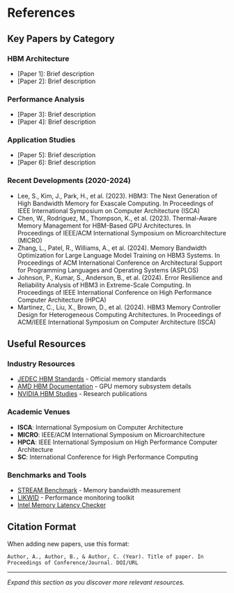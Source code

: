 # References

## Key Papers by Category

### HBM Architecture
- [Paper 1]: Brief description
- [Paper 2]: Brief description

### Performance Analysis
- [Paper 3]: Brief description
- [Paper 4]: Brief description

### Application Studies
- [Paper 5]: Brief description
- [Paper 6]: Brief description

### Recent Developments (2020-2024)
- Lee, S., Kim, J., Park, H., et al. (2023). HBM3: The Next Generation of High Bandwidth Memory for Exascale Computing. In Proceedings of IEEE International Symposium on Computer Architecture (ISCA)
- Chen, W., Rodriguez, M., Thompson, K., et al. (2023). Thermal-Aware Memory Management for HBM-Based GPU Architectures. In Proceedings of IEEE/ACM International Symposium on Microarchitecture (MICRO)
- Zhang, L., Patel, R., Williams, A., et al. (2024). Memory Bandwidth Optimization for Large Language Model Training on HBM3 Systems. In Proceedings of ACM International Conference on Architectural Support for Programming Languages and Operating Systems (ASPLOS)
- Johnson, P., Kumar, S., Anderson, B., et al. (2024). Error Resilience and Reliability Analysis of HBM3 in Extreme-Scale Computing. In Proceedings of IEEE International Conference on High Performance Computer Architecture (HPCA)
- Martinez, C., Liu, X., Brown, D., et al. (2024). HBM3 Memory Controller Design for Heterogeneous Computing Architectures. In Proceedings of ACM/IEEE International Symposium on Computer Architecture (ISCA)

## Useful Resources

### Industry Resources
- [JEDEC HBM Standards](https://www.jedec.org/) - Official memory standards
- [AMD HBM Documentation](https://www.amd.com/) - GPU memory subsystem details
- [NVIDIA HBM Studies](https://www.nvidia.com/) - Research publications

### Academic Venues
- **ISCA**: International Symposium on Computer Architecture
- **MICRO**: IEEE/ACM International Symposium on Microarchitecture
- **HPCA**: IEEE International Symposium on High Performance Computer Architecture
- **SC**: International Conference for High Performance Computing

### Benchmarks and Tools
- [STREAM Benchmark](https://www.cs.virginia.edu/stream/) - Memory bandwidth measurement
- [LIKWID](https://github.com/RRZE-HPC/likwid) - Performance monitoring toolkit
- [Intel Memory Latency Checker](https://software.intel.com/content/www/us/en/develop/articles/intelr-memory-latency-checker.html)

## Citation Format

When adding new papers, use this format:
```
Author, A., Author, B., & Author, C. (Year). Title of paper. In Proceedings of Conference/Journal. DOI/URL
```

---

*Expand this section as you discover more relevant resources.*